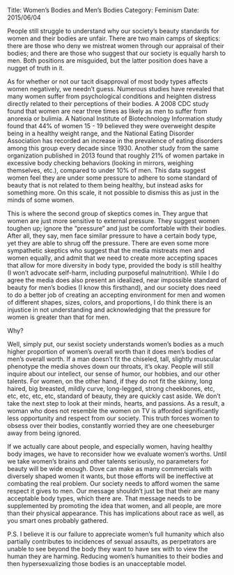 Title: Women’s Bodies and Men’s Bodies
Category: Feminism
Date: 2015/06/04

People still struggle to understand why our society’s beauty standards for women and their bodies are unfair. There are two main camps of skeptics: there are those who deny we mistreat women through our appraisal of their bodies; and there are those who suggest that our society is equally harsh to men. Both positions are misguided, but the latter position does have a nugget of truth in it.

As for whether or not our tacit disapproval of most body types affects women negatively, we needn’t guess. Numerous studies have revealed that many women suffer from psychological conditions and heighten distress directly related to their perceptions of their bodies. A 2008 CDC study found that women are near three times as likely as men to suffer from anorexia or bulimia. A National Institute  of Biotechnology Information study found that 44% of women 15 - 19 believed they were overweight despite being in a healthy weight range, and the National Eating Disorder Association has recorded an increase in the prevalence of eating disorders among this group every decade since 1930. Another study from the same organization published in 2013 found that roughly 21% of women partake in excessive body checking behaviors (looking in mirrors, weighing themselves, etc.), compared to under 10% of men. This data suggest women feel they are under some pressure to adhere to some standard of beauty that is not related to them being healthy, but instead asks for something more. On this scale, it not possible to dismiss this as just in the minds of some women.

This is where the second group of skeptics comes in. They argue that women are just more sensitive to external pressure. They suggest women toughen up; ignore the “pressure” and just be comfortable with their bodies. After all, they say, men face similar pressure to have a certain body type, yet they are able to shrug off the pressure. There are even some more sympathetic skeptics who suggest that the media mistreats men and women equally, and admit that we need to create more accepting spaces that allow for more diversity in body type, provided the body is still healthy (I won’t advocate self-harm, including purposeful malnutrition). While I do agree the media does also present an idealized, near impossible standard of beauty for men’s bodies (I know this firsthand), and our society does need to do a better job of creating an accepting environment for men and women of different shapes, sizes, colors, and proportions, I do think there is an injustice in not understanding and acknowledging that the pressure for women is greater than that for men.

Why?

Well, simply put, our sexist society understands women’s bodies as a much higher proportion of women’s overall worth than it does men’s bodies of men’s overall worth. If a man doesn’t fit the chiseled, tall, slightly muscular phenotype the media shoves down our throats, it’s okay. People will still inquire about our intellect, our sense of humor, our hobbies, and our other talents. For women, on the other hand, if they do not fit the skinny, long haired, big breasted, mildly curve, long-legged, strong cheekbones, etc, etc, etc, etc, etc, standard of beauty, they are quickly cast aside. We don’t take the next step to look at their minds, hearts, and passions. As a result, a woman who does not resemble the women on TV is afforded significantly less opportunity and respect from our society. This truth forces women to obsess over their bodies, constantly worried they are one cheeseburger away from being ignored. 

If we actually care about people, and especially women, having healthy body images, we have to reconsider how we evaluate women’s worths. Until we take women’s brains and other talents seriously, no parameters for beauty will be wide enough. Dove can make as many commercials with diversely shaped women it wants, but those efforts will be ineffective at combating the real problem. Our society needs to afford women the same respect it gives to men. Our message shouldn’t just be that their are many acceptable body types, which there are. That message needs to be supplemented by promoting the idea that women, and all people, are more than their physical appearance. This has implications about race as well, as you smart ones probably gathered.

P.S. I believe it is our failure to appreciate women’s full humanity which also partially contributes to incidences of sexual assaults, as perpetrators are unable to see beyond the body they want to have sex with to view the human they are harming. Reducing women’s humanities to their bodies and then hypersexualizing those bodies is an unacceptable model.


